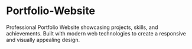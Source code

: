# Portfolio-Website
Professional Portfolio Website showcasing projects, skills, and achievements. Built with modern web technologies to create a responsive and visually appealing design.
